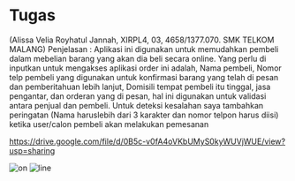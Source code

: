 # Tugas
(Alissa Velia Royhatul Jannah, XIRPL4, 03, 4658/1377.070. SMK TELKOM MALANG)
Penjelasan : 
Aplikasi ini digunakan untuk memudahkan pembeli dalam mebelian barang yang akan dia beli secara online.
Yang perlu di inputkan untuk mengakses aplikasi order ini adalah, Nama pembeli, Nomor telp pembeli yang digunakan untuk konfirmasi 
barang yang telah di pesan dan pemberitahuan lebih lanjut, Domisili tempat pembeli itu tinggal, jasa pengantar, dan orderan yang di pesan, 
hal ini digunakan untuk validasi antara penjual dan pembeli. Untuk deteksi kesalahan saya tambahkan peringatan (Nama haruslebih dari 3 
karakter dan nomor telpon harus diisi) ketika user/calon pembeli akan melakukan pemesanan

https://drive.google.com/file/d/0B5c-v0fA4oVKbUMyS0kyWUVjWUE/view?usp=sharing

![on](https://cloud.githubusercontent.com/assets/22128652/18416708/d71e934e-7845-11e6-8fa7-d946f8b8bda1.PNG) 
![line](https://cloud.githubusercontent.com/assets/22128652/18416740/a4670e44-7846-11e6-832b-5cecb236474d.PNG)
